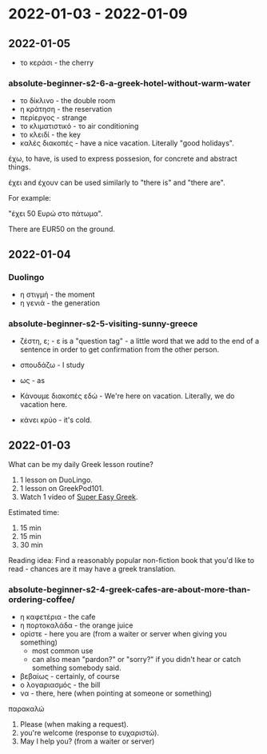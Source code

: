 # 2022-01-03 - 2022-01-09

## 2022-01-05

* το κεράσι - the cherry

### absolute-beginner-s2-6-a-greek-hotel-without-warm-water

* το δίκλινο - the double room
* η κράτηση - the reservation
* περίεργος - strange
* το κλιματιστικό - το air conditioning
* το κλειδί - the key
* καλές διακοπές - have a nice vacation. Literally "good holidays".

έχω, to have, is used to express possesion, for concrete and abstract things.

έχει and έχουν can be used similarly to "there is" and "there are".

For example:

"έχει 50 Ευρώ στο πάτωμα".

There are EUR50 on the ground.

## 2022-01-04

### Duolingo

* η στιγμή - the moment
* η γενιά - the generation

### absolute-beginner-s2-5-visiting-sunny-greece

* ζέστη, ε; - ε is a "question tag" - a little word that we add to the end of a sentence in order to get confirmation from the other person.

* σπουδάζω - I study
* ως - as

* Κάνουμε διακοπές εδώ - We're here on vacation. Literally, we do vacation here.
* κάνει κρύο - it's cold.


## 2022-01-03

What can be my daily Greek lesson routine?

1. 1 lesson on DuoLingo.
2. 1 lesson on GreekPod101.
3. Watch 1 video of [Super Easy Greek](https://www.youtube.com/watch?v=FtosLU-ycG4&list=PLA5UIoabheFNO4VVJO7qL5lu7kJofgu5s).

Estimated time:

1. 15 min
2. 15 min
3. 30 min

Reading idea: Find a reasonably popular non-fiction book that you'd like to read - chances are it may have a greek translation.


### absolute-beginner-s2-4-greek-cafes-are-about-more-than-ordering-coffee/

* η καφετέρια - the cafe
* η πορτοκαλάδα - the orange juice
* ορίστε - here you are (from a waiter or server when giving you something)
  * most common use
  * can also mean "pardon?" or "sorry?" if you didn't hear or catch something somebody said.
* βεβαίως - certainly, of course
* ο λογαριασμός - the bill
* να - there, here (when pointing at someone or something)

παρακαλώ

1. Please (when making a request).
2. you're welcome (response to ευχαριστώ).
3. May I help you? (from a waiter or server)
